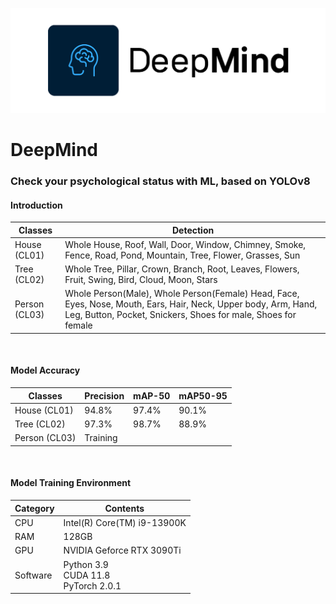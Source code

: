 ![ ](imgs/ic_deepMind_h.png)</br>
# DeepMind</br>
### Check your psychological status with ML, based on YOLOv8<br>

#### Introduction

|Classes|Detection|
|-------|---------|
|House (CL01)|Whole House, Roof, Wall, Door, Window, Chimney, Smoke, Fence, Road, Pond, Mountain, Tree, Flower, Grasses, Sun|
|Tree (CL02)|Whole Tree, Pillar, Crown, Branch, Root, Leaves, Flowers, Fruit, Swing, Bird, Cloud, Moon, Stars|
|Person (CL03)|Whole Person(Male), Whole Person(Female) Head, Face, Eyes, Nose, Mouth, Ears, Hair, Neck, Upper body, Arm, Hand, Leg, Button, Pocket, Snickers, Shoes for male, Shoes for female|

<br>

#### Model Accuracy

|Classes|Precision|mAP-50|mAP50-95|
|-------|---------|------|--------|
|House (CL01)|94.8%|97.4%|90.1%|
|Tree (CL02)|97.3%|98.7%|88.9%|
|Person (CL03)|Training|

<br>

#### Model Training Environment

|Category|Contents|
|-------|---------|
|CPU|Intel(R) Core(TM) i9-13900K|
|RAM|128GB|
|GPU|NVIDIA Geforce RTX 3090Ti|
|Software|Python 3.9<br>CUDA 11.8<br>PyTorch 2.0.1<br>|